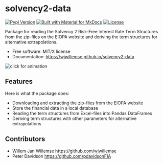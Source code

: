 # solvency2-data

[![Pypi Version](https://img.shields.io/pypi/v/solvency2_data.svg)](https://pypi.python.org/pypi/solvency2-data)
[![Built with Material for MkDocs](https://img.shields.io/badge/Material_for_MkDocs-526CFE?style=for-the-badge&logo=MaterialForMkDocs&logoColor=white)](https://wjwillemse.github.io/solvency2-data/)
[![License](https://img.shields.io/badge/License-MIT/X-blue.svg)](https://github.com/wjwillemse/solvency2-data/blob/master/LICENSE)

Package for reading the Solvency 2 Risk-Free Interest Rate Term
Structures from the zip-files on the EIOPA website and deriving the term
structures for alternative extrapolations.

-   Free software: MIT/X license
-   Documentation: <https://wjwillemse.github.io/solvency2-data>.

![click for animation](https://raw.githubusercontent.com/wjwillemse/solvency2-data/master/docs/rfr.gif?raw=true)

## Features

Here is what the package does:

-   Downloading and extracting the zip-files from the EIOPA website
-   Store the financial data in a local database
-   Reading the term structures from Excel-files into Pandas DataFrames
-   Deriving term structures with other parameters for alternative
    extrapolations

## Contributors

* Willem Jan Willemse <https://github.com/wjwillemse>
* Peter Davidson <https://github.com/pdavidsonFIA>
